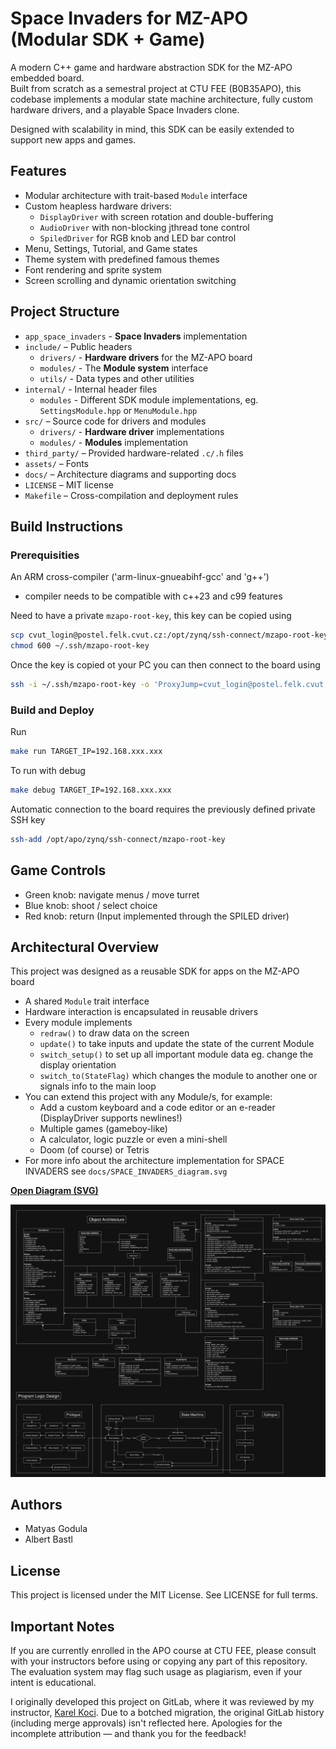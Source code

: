 # Space Invaders for MZ-APO (Modular SDK + Game)

A modern C++ game and hardware abstraction SDK for the MZ-APO embedded board.  
Built from scratch as a semestral project at CTU FEE (B0B35APO), this codebase implements a modular state machine architecture, fully custom hardware drivers, and a playable Space Invaders clone.

Designed with scalability in mind, this SDK can be easily extended to support new apps and games.


## Features

- Modular architecture with trait-based `Module` interface
- Custom heapless hardware drivers:
  - `DisplayDriver` with screen rotation and double-buffering
  - `AudioDriver` with non-blocking jthread tone control
  - `SpiledDriver` for RGB knob and LED bar control
- Menu, Settings, Tutorial, and Game states
- Theme system with predefined famous themes
- Font rendering and sprite system
- Screen scrolling and dynamic orientation switching


## Project Structure
- `app_space_invaders` - **Space Invaders** implementation
- `include/` – Public headers
  - `drivers/` - **Hardware drivers** for the MZ-APO board
  - `modules/` - The **Module system** interface
  - `utils/` - Data types and other utilities
- `internal/` - Internal header files
  - `modules` - Different SDK module implementations, eg. `SettingsModule.hpp` or `MenuModule.hpp`
- `src/` – Source code for drivers and modules
  - `drivers/` - **Hardware driver** implementations
  - `modules/` - **Modules** implementation
- `third_party/` – Provided hardware-related `.c/.h` files
- `assets/` – Fonts
- `docs/` – Architecture diagrams and supporting docs
- `LICENSE` – MIT license
- `Makefile` – Cross-compilation and deployment rules


## Build Instructions

### Prerequisities
An ARM cross-compiler ('arm-linux-gnueabihf-gcc' and 'g++')
 - compiler needs to be compatible with c++23 and c99 features

Need to have a private `mzapo-root-key`, this key can be copied using
```bash
scp cvut_login@postel.felk.cvut.cz:/opt/zynq/ssh-connect/mzapo-root-key ~/.ssh/
chmod 600 ~/.ssh/mzapo-root-key
```

Once the key is copied ot your PC you can then connect to the board using
```bash
ssh -i ~/.ssh/mzapo-root-key -o 'ProxyJump=cvut_login@postel.felk.cvut.cz' root@192.168.223.xxx
```

### Build and Deploy

Run
```bash
make run TARGET_IP=192.168.xxx.xxx
```

To run with debug
```bash
make debug TARGET_IP=192.168.xxx.xxx
```

Automatic connection to the board requires the previously defined private SSH key
```bash
ssh-add /opt/apo/zynq/ssh-connect/mzapo-root-key
```


## Game Controls

- Green knob: navigate menus / move turret
- Blue knob: shoot / select choice
- Red knob: return
(Input implemented through the SPILED driver)


## Architectural Overview

This project was designed as a reusable SDK for apps on the MZ-APO board
- A shared `Module` trait interface
- Hardware interaction is encapsulated in reusable drivers
- Every module implements 
  - `redraw()` to draw data on the screen
  - `update()` to take inputs and update the state of the current Module
  - `switch_setup()` to set up all important module data eg. change the display orientation
  - `switch_to(StateFlag)` which changes the module to another one or signals info to the main loop
- You can extend this project with any Module/s, for example:
  - Add a custom keyboard and a code editor or an e-reader (DisplayDriver supports newlines!)
  - Multiple games (gameboy-like)
  - A calculator, logic puzzle or even a mini-shell
  - Doom (of course) or Tetris
- For more info about the architecture implementation for SPACE INVADERS see `docs/SPACE_INVADERS_diagram.svg`

**[Open Diagram (SVG)](docs/SPACE_INVADERS_diagram.svg)**

![Architecture Diagram Preview](docs/SPACE_INVADERS_diagram.svg)


## Authors

- Matyas Godula
- Albert Bastl


## License

This project is licensed under the MIT License. See LICENSE for full terms.


## Important Notes

If you are currently enrolled in the APO course at CTU FEE, please consult with your instructors before using or copying any part of this repository. The evaluation system may flag such usage as plagiarism, even if your intent is educational.

I originally developed this project on GitLab, where it was reviewed by my instructor, [Karel Koci](https://github.com/Cynerd). Due to a botched migration, the original GitLab history (including merge approvals) isn't reflected here. Apologies for the incomplete attribution — and thank you for the feedback!
